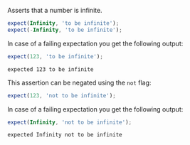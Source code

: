 Asserts that a number is infinite.

```js
expect(Infinity, 'to be infinite');
expect(-Infinity, 'to be infinite');
```

In case of a failing expectation you get the following output:

```js
expect(123, 'to be infinite');
```

```output
expected 123 to be infinite
```

This assertion can be negated using the `not` flag:

```js
expect(123, 'not to be infinite');
```

In case of a failing expectation you get the following output:

```js
expect(Infinity, 'not to be infinite');
```

```output
expected Infinity not to be infinite
```
